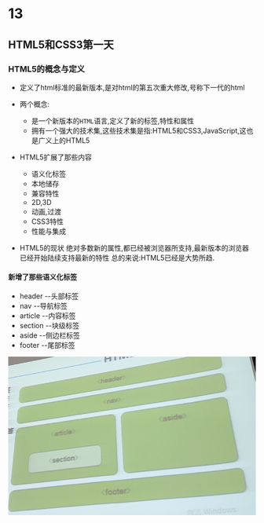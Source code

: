 # 13
## HTML5和CSS3第一天

### HTML5的概念与定义
+ 定义了html标准的最新版本,是对html的第五次重大修改,号称下一代的html
+ 两个概念:
    + 是一个新版本的`HTML`语言,定义了新的标签,特性和属性
    + 拥有一个强大的技术集,这些技术集是指:HTML5和CSS3,JavaScript,这也是广义上的HTML5

+ HTML5扩展了那些内容
    + 语义化标签
    + 本地储存
    + 兼容特性
    + 2D,3D
    + 动画,过渡
    + CSS3特性
    + 性能与集成

+ HTML5的现状
绝对多数新的属性,都已经被浏览器所支持,最新版本的浏览器已经开始陆续支持最新的特性
总的来说:HTML5已经是大势所趋.

#### 新增了那些语义化标签
+ header  --头部标签
+ nav     --导航标签
+ article --内容标签
+ section --块级标签
+ aside   --侧边栏标签
+ footer  --尾部标签

![](../img/%E8%AF%AD%E4%B9%89%E5%8C%96%E6%A0%87%E7%AD%BE.png)